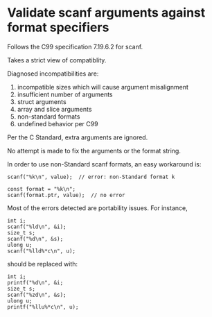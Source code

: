 # Validate scanf arguments against format specifiers

Follows the C99 specification 7.19.6.2 for scanf.

Takes a strict view of compatiblity.

Diagnosed incompatibilities are:

1. incompatible sizes which will cause argument misalignment
2. insufficient number of arguments
3. struct arguments
4. array and slice arguments
5. non-standard formats
6. undefined behavior per C99

Per the C Standard, extra arguments are ignored.

No attempt is made to fix the arguments or the format string.

In order to use non-Standard scanf formats, an easy workaround is:

```
scanf("%k\n", value);  // error: non-Standard format k
```
```
const format = "%k\n";
scanf(format.ptr, value);  // no error
```

Most of the errors detected are portability issues. For instance,

```
int i;
scanf("%ld\n", &i);
size_t s;
scanf("%d\n", &s);
ulong u;
scanf("%lld%*c\n", u);
```
should be replaced with:
```
int i;
printf("%d\n", &i;
size_t s;
scanf("%zd\n", &s);
ulong u;
printf("%llu%*c\n", u);
```
